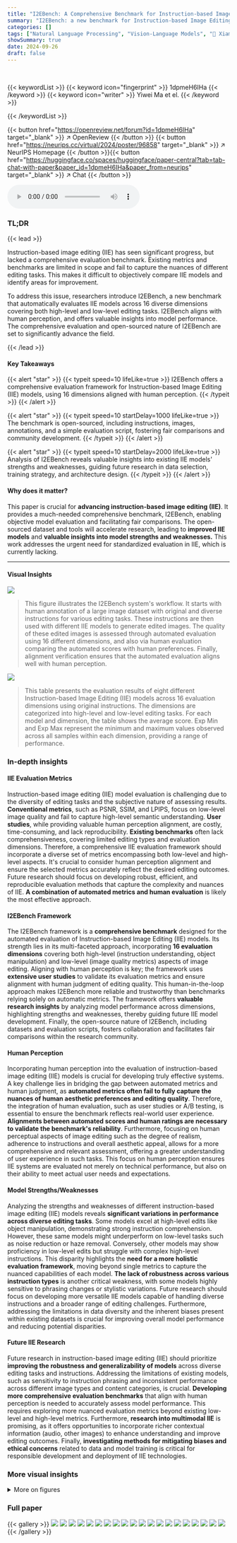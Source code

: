 ```yaml
---
title: "I2EBench: A Comprehensive Benchmark for Instruction-based Image Editing"
summary: "I2EBench: a new benchmark for Instruction-based Image Editing provides a comprehensive evaluation framework using 16 dimensions, aligned with human perception, to evaluate IIE models objectively."
categories: []
tags: ["Natural Language Processing", "Vision-Language Models", "🏢 Xiamen University",]
showSummary: true
date: 2024-09-26
draft: false
---
```


<br>

{{< keywordList >}}
{{< keyword icon="fingerprint" >}} 1dpmeH6IHa {{< /keyword >}}
{{< keyword icon="writer" >}} Yiwei Ma et el. {{< /keyword >}}
 
{{< /keywordList >}}

{{< button href="https://openreview.net/forum?id=1dpmeH6IHa" target="_blank" >}}
↗ OpenReview
{{< /button >}}
{{< button href="https://neurips.cc/virtual/2024/poster/96858" target="_blank" >}}
↗ NeurIPS Homepage
{{< /button >}}{{< button href="https://huggingface.co/spaces/huggingface/paper-central?tab=tab-chat-with-paper&paper_id=1dpmeH6IHa&paper_from=neurips" target="_blank" >}}
↗ Chat
{{< /button >}}



<audio controls>
    <source src="https://ai-paper-reviewer.com/1dpmeH6IHa/podcast.wav" type="audio/wav">
    Your browser does not support the audio element.
</audio>


### TL;DR


{{< lead >}}

Instruction-based image editing (IIE) has seen significant progress, but lacked a comprehensive evaluation benchmark. Existing metrics and benchmarks are limited in scope and fail to capture the nuances of different editing tasks.  This makes it difficult to objectively compare IIE models and identify areas for improvement.



To address this issue, researchers introduce I2EBench, a new benchmark that automatically evaluates IIE models across 16 diverse dimensions covering both high-level and low-level editing tasks. I2EBench aligns with human perception, and offers valuable insights into model performance. The comprehensive evaluation and open-sourced nature of I2EBench are set to significantly advance the field.

{{< /lead >}}


#### Key Takeaways

{{< alert "star" >}}
{{< typeit speed=10 lifeLike=true >}} I2EBench offers a comprehensive evaluation framework for Instruction-based Image Editing (IIE) models, using 16 dimensions aligned with human perception. {{< /typeit >}}
{{< /alert >}}

{{< alert "star" >}}
{{< typeit speed=10 startDelay=1000 lifeLike=true >}} The benchmark is open-sourced, including instructions, images, annotations, and a simple evaluation script, fostering fair comparisons and community development. {{< /typeit >}}
{{< /alert >}}

{{< alert "star" >}}
{{< typeit speed=10 startDelay=2000 lifeLike=true >}} Analysis of I2EBench reveals valuable insights into existing IIE models' strengths and weaknesses, guiding future research in data selection, training strategy, and architecture design. {{< /typeit >}}
{{< /alert >}}

#### Why does it matter?
This paper is crucial for **advancing instruction-based image editing (IIE)**. It provides a much-needed comprehensive benchmark, I2EBench, enabling objective model evaluation and facilitating fair comparisons.  The open-sourced dataset and tools will accelerate research, leading to **improved IIE models** and **valuable insights into model strengths and weaknesses.** This work addresses the urgent need for standardized evaluation in IIE, which is currently lacking.

------
#### Visual Insights



![](https://ai-paper-reviewer.com/1dpmeH6IHa/figures_1_1.jpg)

> This figure illustrates the I2EBench system's workflow.  It starts with human annotation of a large image dataset with original and diverse instructions for various editing tasks. These instructions are then used with different IIE models to generate edited images.  The quality of these edited images is assessed through automated evaluation using 16 different dimensions, and also via human evaluation comparing the automated scores with human preferences. Finally, alignment verification ensures that the automated evaluation aligns well with human perception.





![](https://ai-paper-reviewer.com/1dpmeH6IHa/tables_7_1.jpg)

> This table presents the evaluation results of eight different Instruction-based Image Editing (IIE) models across 16 evaluation dimensions using original instructions.  The dimensions are categorized into high-level and low-level editing tasks. For each model and dimension, the table shows the average score.  Exp Min and Exp Max represent the minimum and maximum values observed across all samples within each dimension, providing a range of performance.





### In-depth insights


#### IIE Evaluation Metrics
Instruction-based image editing (IIE) model evaluation is challenging due to the diversity of editing tasks and the subjective nature of assessing results.  **Conventional metrics**, such as PSNR, SSIM, and LPIPS, focus on low-level image quality and fail to capture high-level semantic understanding.  **User studies**, while providing valuable human perception alignment, are costly, time-consuming, and lack reproducibility.  **Existing benchmarks** often lack comprehensiveness, covering limited editing types and evaluation dimensions.  Therefore, a comprehensive IIE evaluation framework should incorporate a diverse set of metrics encompassing both low-level and high-level aspects.  It's crucial to consider human perception alignment and ensure the selected metrics accurately reflect the desired editing outcomes.  Future research should focus on developing robust, efficient, and reproducible evaluation methods that capture the complexity and nuances of IIE.  **A combination of automated metrics and human evaluation** is likely the most effective approach.

#### I2EBench Framework
The I2EBench framework is a **comprehensive benchmark** designed for the automated evaluation of Instruction-based Image Editing (IIE) models.  Its strength lies in its multi-faceted approach, incorporating **16 evaluation dimensions** covering both high-level (instruction understanding, object manipulation) and low-level (image quality metrics) aspects of image editing.  Aligning with human perception is key; the framework uses **extensive user studies** to validate its evaluation metrics and ensure alignment with human judgment of editing quality.  This human-in-the-loop approach makes I2EBench more reliable and trustworthy than benchmarks relying solely on automatic metrics.  The framework offers **valuable research insights** by analyzing model performance across dimensions, highlighting strengths and weaknesses, thereby guiding future IIE model development.  Finally, the open-source nature of I2EBench, including datasets and evaluation scripts, fosters collaboration and facilitates fair comparisons within the research community.

#### Human Perception
Incorporating human perception into the evaluation of instruction-based image editing (IIE) models is crucial for developing truly effective systems.  A key challenge lies in bridging the gap between automated metrics and human judgment, as **automated metrics often fail to fully capture the nuances of human aesthetic preferences and editing quality**.  Therefore, the integration of human evaluation, such as user studies or A/B testing, is essential to ensure the benchmark reflects real-world user experience. **Alignments between automated scores and human ratings are necessary to validate the benchmark's reliability**.  Furthermore, focusing on human perceptual aspects of image editing such as the degree of realism, adherence to instructions and overall aesthetic appeal, allows for a more comprehensive and relevant assessment, offering a greater understanding of user experience in such tasks. This focus on human perception ensures IIE systems are evaluated not merely on technical performance, but also on their ability to meet actual user needs and expectations.

#### Model Strengths/Weaknesses
Analyzing the strengths and weaknesses of different instruction-based image editing (IIE) models reveals **significant variations in performance across diverse editing tasks**. Some models excel at high-level edits like object manipulation, demonstrating strong instruction comprehension.  However, these same models might underperform on low-level tasks such as noise reduction or haze removal. Conversely, other models may show proficiency in low-level edits but struggle with complex high-level instructions. This disparity highlights the **need for a more holistic evaluation framework**, moving beyond single metrics to capture the nuanced capabilities of each model.  **The lack of robustness across various instruction types** is another critical weakness, with some models highly sensitive to phrasing changes or stylistic variations.  Future research should focus on developing more versatile IIE models capable of handling diverse instructions and a broader range of editing challenges.  Furthermore, addressing the limitations in data diversity and the inherent biases present within existing datasets is crucial for improving overall model performance and reducing potential disparities.

#### Future IIE Research
Future research in instruction-based image editing (IIE) should prioritize **improving the robustness and generalizability of models** across diverse editing tasks and instructions.  Addressing the limitations of existing models, such as sensitivity to instruction phrasing and inconsistent performance across different image types and content categories, is crucial.  **Developing more comprehensive evaluation benchmarks** that align with human perception is needed to accurately assess model performance.  This requires exploring more nuanced evaluation metrics beyond existing low-level and high-level metrics.  Furthermore, **research into multimodal IIE** is promising, as it offers opportunities to incorporate richer contextual information (audio, other images) to enhance understanding and improve editing outcomes.  Finally, **investigating methods for mitigating biases and ethical concerns** related to data and model training is critical for responsible development and deployment of IIE technologies.


### More visual insights

<details>
<summary>More on figures
</summary>


![](https://ai-paper-reviewer.com/1dpmeH6IHa/figures_2_1.jpg)

> This figure shows the results of different instruction-based image editing (IIE) models applied to various editing tasks, categorized into high-level and low-level editing. Each row presents an example image and the results of applying different models to the same editing instruction. High-level editing tasks involve changing the background or removing objects; Low-level editing tasks are related to image quality enhancements (e.g., haze removal). The figure demonstrates the effectiveness of each model on diverse editing tasks.


![](https://ai-paper-reviewer.com/1dpmeH6IHa/figures_5_1.jpg)

> This figure visualizes the instructions used in the I2EBench dataset through word clouds, differentiating between original and diverse instructions.  The word clouds highlight the most frequent words and terms related to various editing tasks. The bar chart (c) displays the number of images collected for each of the 16 evaluation dimensions within I2EBench.


![](https://ai-paper-reviewer.com/1dpmeH6IHa/figures_6_1.jpg)

> This figure presents a comparison of radar charts illustrating the I2EBench scores across various dimensions for different Instruction-based Image Editing (IIE) models.  The charts use two sets of instructions: (a) original instructions and (b) diverse instructions generated using ChatGPT. Each axis represents a specific dimension of image editing evaluation (e.g., Style Alteration, Haze Removal, Object Removal etc.). The length of each line from the center to the perimeter shows the score achieved by each model for that dimension. Comparing the (a) and (b) plots allows us to see how model performance varies with different instruction styles.


![](https://ai-paper-reviewer.com/1dpmeH6IHa/figures_8_1.jpg)

> This figure presents a correlation analysis between I2EBench rank scores and human scores for each of the 16 evaluation dimensions.  The I2EBench rank score is derived from the automated evaluation of the I2EBench system. The human score is obtained through a separate human evaluation, where human annotators rank the editing results of different models.  Each plot shows the scatter plot of the I2EBench rank score versus the human score for a specific dimension. The Pearson correlation coefficient (ρ) is also provided for each dimension. This figure demonstrates the high correlation between the automated I2EBench evaluation and human perception, validating the effectiveness of the I2EBench benchmark.


![](https://ai-paper-reviewer.com/1dpmeH6IHa/figures_8_2.jpg)

> This figure compares the performance of different Instruction-based Image Editing (IIE) models across sixteen evaluation dimensions using two sets of instructions: original and diverse.  The radar charts visually represent each model's score for each dimension, allowing for a direct comparison of their strengths and weaknesses.  The use of two instruction sets helps assess the robustness of the models to variations in instruction phrasing.


![](https://ai-paper-reviewer.com/1dpmeH6IHa/figures_9_1.jpg)

> This figure compares the performance of different IIE models across various content categories using both original and diverse instructions. The radar charts visually represent the normalized average I2EBench scores for each model within each category (Animal, Object, Scenery, Plant, Human, Global).  This allows for a comparison of model strengths and weaknesses across different types of image editing scenarios.


</details>






### Full paper

{{< gallery >}}
<img src="https://ai-paper-reviewer.com/1dpmeH6IHa/1.png" class="grid-w50 md:grid-w33 xl:grid-w25" />
<img src="https://ai-paper-reviewer.com/1dpmeH6IHa/2.png" class="grid-w50 md:grid-w33 xl:grid-w25" />
<img src="https://ai-paper-reviewer.com/1dpmeH6IHa/3.png" class="grid-w50 md:grid-w33 xl:grid-w25" />
<img src="https://ai-paper-reviewer.com/1dpmeH6IHa/4.png" class="grid-w50 md:grid-w33 xl:grid-w25" />
<img src="https://ai-paper-reviewer.com/1dpmeH6IHa/5.png" class="grid-w50 md:grid-w33 xl:grid-w25" />
<img src="https://ai-paper-reviewer.com/1dpmeH6IHa/6.png" class="grid-w50 md:grid-w33 xl:grid-w25" />
<img src="https://ai-paper-reviewer.com/1dpmeH6IHa/7.png" class="grid-w50 md:grid-w33 xl:grid-w25" />
<img src="https://ai-paper-reviewer.com/1dpmeH6IHa/8.png" class="grid-w50 md:grid-w33 xl:grid-w25" />
<img src="https://ai-paper-reviewer.com/1dpmeH6IHa/9.png" class="grid-w50 md:grid-w33 xl:grid-w25" />
<img src="https://ai-paper-reviewer.com/1dpmeH6IHa/10.png" class="grid-w50 md:grid-w33 xl:grid-w25" />
<img src="https://ai-paper-reviewer.com/1dpmeH6IHa/11.png" class="grid-w50 md:grid-w33 xl:grid-w25" />
<img src="https://ai-paper-reviewer.com/1dpmeH6IHa/12.png" class="grid-w50 md:grid-w33 xl:grid-w25" />
<img src="https://ai-paper-reviewer.com/1dpmeH6IHa/13.png" class="grid-w50 md:grid-w33 xl:grid-w25" />
<img src="https://ai-paper-reviewer.com/1dpmeH6IHa/14.png" class="grid-w50 md:grid-w33 xl:grid-w25" />
<img src="https://ai-paper-reviewer.com/1dpmeH6IHa/15.png" class="grid-w50 md:grid-w33 xl:grid-w25" />
<img src="https://ai-paper-reviewer.com/1dpmeH6IHa/16.png" class="grid-w50 md:grid-w33 xl:grid-w25" />
<img src="https://ai-paper-reviewer.com/1dpmeH6IHa/17.png" class="grid-w50 md:grid-w33 xl:grid-w25" />
<img src="https://ai-paper-reviewer.com/1dpmeH6IHa/18.png" class="grid-w50 md:grid-w33 xl:grid-w25" />
<img src="https://ai-paper-reviewer.com/1dpmeH6IHa/19.png" class="grid-w50 md:grid-w33 xl:grid-w25" />
<img src="https://ai-paper-reviewer.com/1dpmeH6IHa/20.png" class="grid-w50 md:grid-w33 xl:grid-w25" />
{{< /gallery >}}